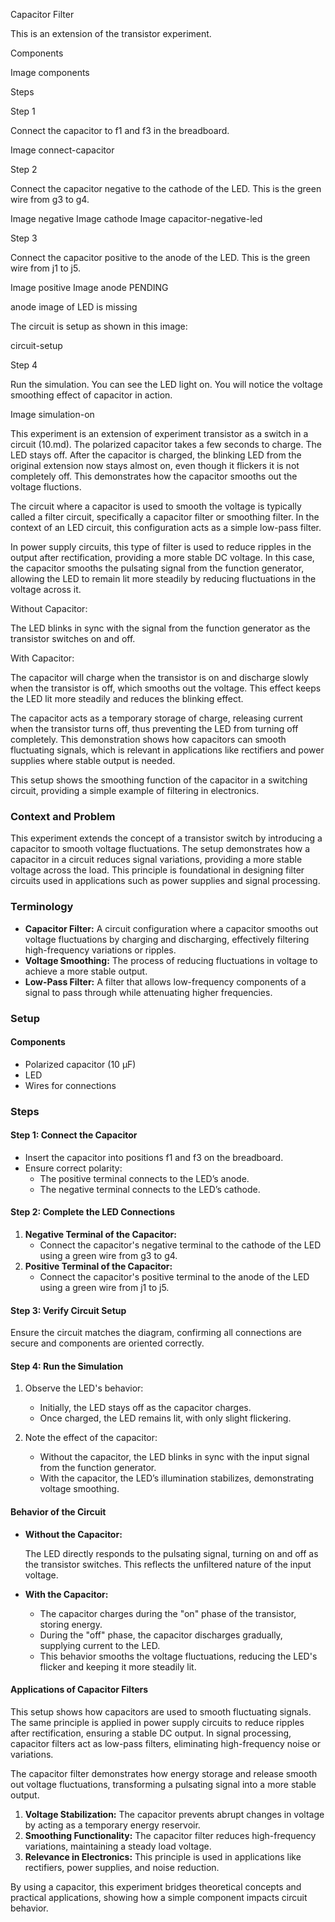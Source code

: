 Capacitor Filter

This is an extension of the transistor experiment.

Components

Image components

Steps

Step 1

Connect the capacitor to f1 and f3 in the breadboard.

Image connect-capacitor

Step 2

Connect the capacitor negative to the cathode of the LED. This is the green wire from g3 to g4.

Image negative
Image cathode
Image capacitor-negative-led

Step 3

Connect the capacitor positive to the anode of the LED. This is the green wire from j1 to j5.

Image positive
Image anode
PENDING

anode image of LED is missing

The circuit is setup as shown in this image:

circuit-setup

Step 4

Run the simulation. You can see the LED light on. You will notice the voltage smoothing effect of capacitor in action.

Image simulation-on

This experiment is an extension of experiment transistor as a switch in a circuit (10.md). The polarized capacitor takes a few seconds to charge. The LED stays off. After the capacitor is charged, the blinking LED from the original extension now stays almost on,  even though it flickers it is not completely off. This demonstrates how the capacitor smooths out the voltage fluctions.

The circuit where a capacitor is used to smooth the voltage is typically called a filter circuit, specifically a capacitor filter or smoothing filter. In the context of an LED circuit, this configuration acts as a simple low-pass filter.

In power supply circuits, this type of filter is used to reduce ripples in the output after rectification, providing a more stable DC voltage. In this case, the capacitor smooths the pulsating signal from the function generator, allowing the LED to remain lit more steadily by reducing fluctuations in the voltage across it.

Without Capacitor:

The LED blinks in sync with the signal from the function generator as the transistor switches on and off.

With Capacitor:

The capacitor will charge when the transistor is on and discharge slowly when the transistor is off, which smooths out the voltage. This effect keeps the LED lit more steadily and reduces the blinking effect.

The capacitor acts as a temporary storage of charge, releasing current when the transistor turns off, thus preventing the LED from turning off completely. This demonstration shows how capacitors can smooth fluctuating signals, which is relevant in applications like rectifiers and power supplies where stable output is needed.

This setup shows the smoothing function of the capacitor in a switching circuit, providing a simple example of filtering in electronics.

### Context and Problem

This experiment extends the concept of a transistor switch by introducing a capacitor to smooth voltage fluctuations. The setup demonstrates how a capacitor in a circuit reduces signal variations, providing a more stable voltage across the load. This principle is foundational in designing filter circuits used in applications such as power supplies and signal processing.

### Terminology

- **Capacitor Filter:** A circuit configuration where a capacitor smooths out voltage fluctuations by charging and discharging, effectively filtering high-frequency variations or ripples.
- **Voltage Smoothing:** The process of reducing fluctuations in voltage to achieve a more stable output.
- **Low-Pass Filter:** A filter that allows low-frequency components of a signal to pass through while attenuating higher frequencies.

### Setup

#### Components

- Polarized capacitor (10 µF)
- LED
- Wires for connections

### Steps

#### **Step 1: Connect the Capacitor**

- Insert the capacitor into positions f1 and f3 on the breadboard.
- Ensure correct polarity:
  - The positive terminal connects to the LED’s anode.
  - The negative terminal connects to the LED’s cathode.

#### **Step 2: Complete the LED Connections**

1. **Negative Terminal of the Capacitor:**
   - Connect the capacitor's negative terminal to the cathode of the LED using a green wire from g3 to g4.
2. **Positive Terminal of the Capacitor:**
   - Connect the capacitor's positive terminal to the anode of the LED using a green wire from j1 to j5.

#### **Step 3: Verify Circuit Setup**

Ensure the circuit matches the diagram, confirming all connections are secure and components are oriented correctly.

#### **Step 4: Run the Simulation**

1. Observe the LED's behavior:
   - Initially, the LED stays off as the capacitor charges.
   - Once charged, the LED remains lit, with only slight flickering.

2. Note the effect of the capacitor:
   - Without the capacitor, the LED blinks in sync with the input signal from the function generator.
   - With the capacitor, the LED’s illumination stabilizes, demonstrating voltage smoothing.

#### Behavior of the Circuit

- **Without the Capacitor:**

  The LED directly responds to the pulsating signal, turning on and off as the transistor switches. This reflects the unfiltered nature of the input voltage.

- **With the Capacitor:**
  - The capacitor charges during the "on" phase of the transistor, storing energy.
  - During the "off" phase, the capacitor discharges gradually, supplying current to the LED.
  - This behavior smooths the voltage fluctuations, reducing the LED's flicker and keeping it more steadily lit.

#### Applications of Capacitor Filters

This setup shows how capacitors are used to smooth fluctuating signals. The same principle is applied in power supply circuits to reduce ripples after rectification, ensuring a stable DC output. In signal processing, capacitor filters act as low-pass filters, eliminating high-frequency noise or variations.

The capacitor filter demonstrates how energy storage and release smooth out voltage fluctuations, transforming a pulsating signal into a more stable output.

1. **Voltage Stabilization:** The capacitor prevents abrupt changes in voltage by acting as a temporary energy reservoir.
2. **Smoothing Functionality:** The capacitor filter reduces high-frequency variations, maintaining a steady load voltage.
3. **Relevance in Electronics:** This principle is used in applications like rectifiers, power supplies, and noise reduction.

By using a capacitor, this experiment bridges theoretical concepts and practical applications, showing how a simple component impacts circuit behavior.

